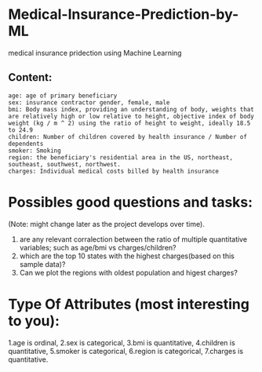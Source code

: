# Medical-Insurance-Prediction-by-ML
medical insurance pridection using Machine Learning 

## Content:

```
age: age of primary beneficiary
sex: insurance contractor gender, female, male
bmi: Body mass index, providing an understanding of body, weights that are relatively high or low relative to height, objective index of body weight (kg / m ^ 2) using the ratio of height to weight, ideally 18.5 to 24.9
children: Number of children covered by health insurance / Number of dependents
smoker: Smoking
region: the beneficiary's residential area in the US, northeast, southeast, southwest, northwest.
charges: Individual medical costs billed by health insurance
```

# Possibles good questions and tasks:
(Note: might change later as the project develops over time).
1. are any relevant corralection between the ratio of multiple quantitative variables; such as age/bmi vs charges/children?
2. which are the top 10 states with the highest charges(based on this sample data)?
3. Can we plot the regions with oldest population and higest charges?


# Type Of Attributes (most interesting to you):

1.age is ordinal,
2.sex is categorical,
3.bmi is quantitative,
4.children is quantitative,
5.smoker is categorical,
6.region is categorical, 
7.charges is quantitative.
